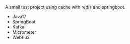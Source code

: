 
A small test project using cache with redis and springboot. 

- Java17
- SpringBoot
- Kafka
- Micrometer
- Webflux
